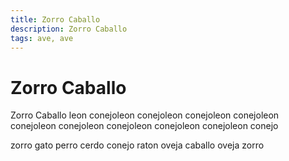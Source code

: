 ```yaml
---
title: Zorro Caballo
description: Zorro Caballo
tags: ave, ave
---
```


# Zorro Caballo

Zorro Caballo leon conejoleon conejoleon conejoleon conejoleon conejoleon conejoleon conejoleon conejoleon conejoleon conejo

zorro gato perro cerdo conejo raton oveja caballo oveja zorro